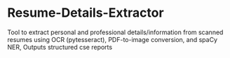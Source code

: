 # Resume-Details-Extractor
Tool to extract personal and professional details/information from scanned resumes using OCR (pytesseract), PDF-to-image conversion, and spaCy NER, Outputs structured cse reports
